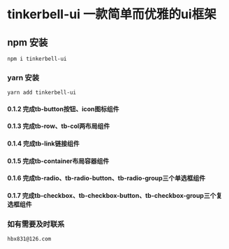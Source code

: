 <!--
 * @Author: your name
 * @Date: 2021-03-16 13:46:50
 * @LastEditTime: 2021-04-21 23:15:22
 * @LastEditors: Please set LastEditors
 * @Description: In User Settings Edit
 * @FilePath: /hx/README.md
-->
# tinkerbell-ui  一款简单而优雅的ui框架

## npm 安装
```
npm i tinkerbell-ui
```

### yarn 安装
```
yarn add tinkerbell-ui
```

#### 0.1.2  完成tb-button按钮、icon图标组件

#### 0.1.3  完成tb-row、tb-col两布局组件

#### 0.1.4  完成tb-link链接组件

#### 0.1.5  完成tb-container布局容器组件

#### 0.1.6  完成tb-radio、tb-radio-button、tb-radio-group三个单选框组件

#### 0.1.7  完成tb-checkbox、tb-checkbox-button、tb-checkbox-group三个复选框组件

### 如有需要及时联系
```
hbx831@126.com
```